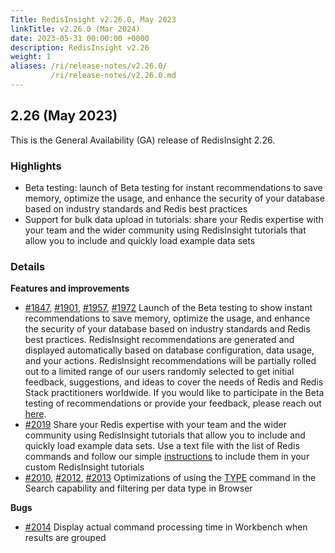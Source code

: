 ```yaml
---
Title: RedisInsight v2.26.0, May 2023
linkTitle: v2.26.0 (Mar 2024)
date: 2023-05-31 00:00:00 +0000
description: RedisInsight v2.26
weight: 1
aliases: /ri/release-notes/v2.26.0/
         /ri/release-notes/v2.26.0.md
---
```

## 2.26 (May 2023)
This is the General Availability (GA) release of RedisInsight 2.26.

### Highlights
- Beta testing: launch of Beta testing for instant recommendations to save memory, optimize the usage, and enhance the security of your database based on industry standards and Redis best practices
- Support for bulk data upload in tutorials: share your Redis expertise with your team and the wider community using RedisInsight tutorials that allow you to include and quickly load example data sets

### Details

**Features and improvements**
- [#1847](https://github.com/RedisInsight/RedisInsight/pull/1847), [#1901](https://github.com/RedisInsight/RedisInsight/pull/1901), [#1957](https://github.com/RedisInsight/RedisInsight/pull/1957), [#1972](https://github.com/RedisInsight/RedisInsight/pull/1972) Launch of the Beta testing to show instant recommendations to save memory, optimize the usage, and enhance the security of your database based on industry standards and Redis best practices. RedisInsight recommendations are generated and displayed automatically based on database configuration, data usage, and your actions. RedisInsight recommendations will be partially rolled out to a limited range of our users randomly selected to get initial feedback, suggestions, and ideas to cover the needs of Redis and Redis Stack practitioners worldwide. If you would like to participate in the Beta testing of recommendations or provide your feedback, please reach out [here](https://github.com/RedisInsight/RedisInsight/issues). 
- [#2019](https://github.com/RedisInsight/RedisInsight/pull/2019) Share your Redis expertise with your team and the wider community using RedisInsight tutorials that allow you to include and quickly load example data sets. Use a text file with the list of Redis commands and follow our simple [instructions](https://github.com/RedisInsight/Tutorials) to include them in your custom RedisInsight tutorials
- [#2010](https://github.com/RedisInsight/RedisInsight/pull/2010), [#2012](https://github.com/RedisInsight/RedisInsight/pull/2012), [#2013](https://github.com/RedisInsight/RedisInsight/pull/2013) Optimizations of using the [TYPE](https://redis.io/commands/type/) command in the Search capability and filtering per data type in Browser 

**Bugs**
- [#2014](https://github.com/RedisInsight/RedisInsight/pull/2014) Display actual command processing time in Workbench when results are grouped

